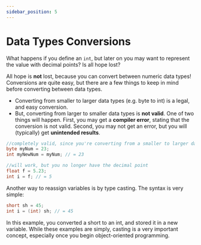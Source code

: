```yaml
---
sidebar_position: 5
---
```


# Data Types Conversions

What happens if you define an `int`, but later on you may want to represent the value with decimal points? Is all hope lost?

All hope is **not** lost, because you can convert between numeric data types! Conversions are quite easy, but there are a few things to keep in mind before converting between data types.

- Converting from smaller to larger data types (e.g. byte to int) is a legal, and easy conversion.
- But, converting from larger to smaller data types is **not valid**. One of two things will happen. First, you may get a **compiler error**, stating that the conversion is not valid. Second, you may not get an error, but you will (typically) get **unintended results**.

```java
//completely valid, since you're converting from a smaller to larger data type
byte myNum = 23;
int myNewNum = myNum; // = 23

//will work, but you no longer have the decimal point
float f = 5.23;
int i = f; // = 5
```

Another way to reassign variables is by type casting. The syntax is very simple:

```java
short sh = 45;
int i = (int) sh; // = 45
```

In this example, you converted a short to an int, and stored it in a new variable. While these examples are simply, casting is a very important concept, especially once you begin object-oriented programming.
